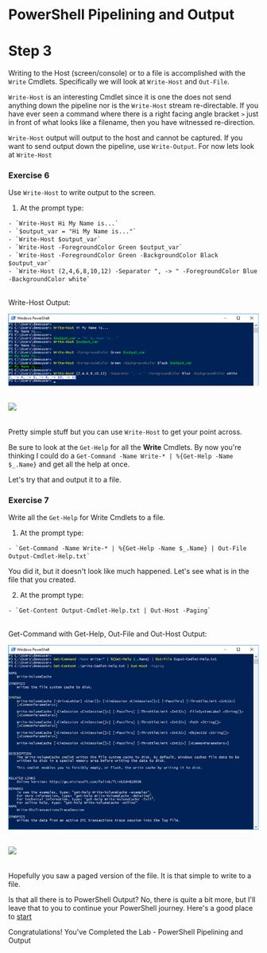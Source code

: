 # PowerShell Pipelining and Output

# Step 3

Writing to the Host (screen/console) or to a file is accomplished with the `Write` Cmdlets. Specifically we will look at `Write-Host` and `Out-File`.

`Write-Host` is an interesting Cmdlet since it is one the does not send anything down the pipeline nor is the  `Write-Host` stream re-directable. If you have ever seen a command where there is a right facing angle bracket `>` just in front of what looks like a filename, then you have witnessed re-direction.

`Write-Host` output will output to the host and cannot be captured. If you want to send output down the pipeline, use `Write-Output`. For now lets look at `Write-Host`

### Exercise 6

Use `Write-Host` to write output to the screen.

  1. At the prompt type:

    - `Write-Host Hi My Name is...`
    - `$output_var = "Hi My Name is..."`
    - `Write-Host $output_var`
    - `Write-Host -ForegroundColor Green $output_var`
    - `Write-Host -ForegroundColor Green -BackgroundColor Black $output_var`
    - `Write-Host (2,4,6,8,10,12) -Separator ", -> " -ForegroundColor Blue -BackgroundColor white`

  </br>Write-Host Output:

  ![](assets/images/image-13.jpg)<br/><br/>

  ![](/posts/files/dne-dcip-introduction-to-powershell-pipelining-and-output-v01/assets/images/image-13.jpg)<br/><br/>

  Pretty simple stuff but you can use `Write-Host` to get your point across.

  Be sure to look at the `Get-Help` for all the **Write** Cmdlets. By now you're thinking I could do a `Get-Command -Name Write-* | %{Get-Help -Name $_.Name}` and get all the help at once.

  Let's try that and output it to a file.

### Exercise 7

Write all the `Get-Help` for Write Cmdlets to a file.

  1. At the prompt type:

    - `Get-Command -Name Write-* | %{Get-Help -Name $_.Name} | Out-File Output-Cmdlet-Help.txt`

  You did it, but it doesn't look like much happened. Let's see what is in the file that you created.

  2. At the prompt type:

    - `Get-Content Output-Cmdlet-Help.txt | Out-Host -Paging`

  </br>Get-Command with Get-Help, Out-File and Out-Host Output:

  ![](assets/images/image-14.jpg)<br/><br/>

  ![](/posts/files/dne-dcip-introduction-to-powershell-pipelining-and-output-v01/assets/images/image-14.jpg)<br/><br/>

  Hopefully you saw a paged version of the file. It is that simple to write to a file.

  Is that all there is to PowerShell Output? No, there is quite a bit more, but I'll leave that to you to continue your PowerShell journey. Here's a good place to [start](https://msdn.microsoft.com/en-us/powershell/)

Congratulations! You've Completed the Lab - PowerShell Pipelining and Output
